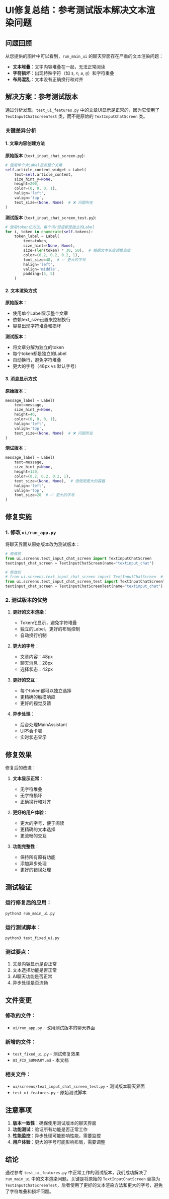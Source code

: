 # UI修复总结：参考测试版本解决文本渲染问题

## 问题回顾

从您提供的图片中可以看到，`run_main_ui` 的聊天界面存在严重的文本渲染问题：
- **文本堆叠**：文字内容堆叠在一起，无法正常阅读
- **字符损坏**：出现特殊字符（如 `$`, `©`, `æ`, `@`）和字符重叠
- **布局混乱**：文本没有正确换行和对齐

## 解决方案：参考测试版本

通过分析发现，`test_ui_features.py` 中的文章UI显示是正常的，因为它使用了 `TextInputChatScreenTest` 类，而不是原始的 `TextInputChatScreen` 类。

### 关键差异分析

#### 1. 文章内容创建方法

**原始版本** (`text_input_chat_screen.py`):
```python
# 使用单个大Label显示整个文章
self.article_content_widget = Label(
    text=self.article_content,
    size_hint_y=None,
    height=200,
    color=(0, 0, 0, 1),
    halign='left',
    valign='top',
    text_size=(None, None)  # ❌ 问题所在
)
```

**测试版本** (`text_input_chat_screen_test.py`):
```python
# 使用token化方法，每个词/短语都是独立的Label
for i, token in enumerate(self.tokens):
    token_label = Label(
        text=token,
        size_hint=(None, None),
        size=(len(token) * 30, 50),  # 根据文本长度调整宽度
        color=(0.2, 0.2, 0.2, 1),
        font_size=48,  # ✅ 更大的字号
        halign='left',
        valign='middle',
        padding=(5, 5)
    )
```

#### 2. 文本渲染方式

**原始版本**：
- 使用单个Label显示整个文章
- 依赖text_size设置来控制换行
- 容易出现字符堆叠和损坏

**测试版本**：
- 将文章分解为独立的token
- 每个token都是独立的Label
- 自动换行，避免字符堆叠
- 更大的字号（48px vs 默认字号）

#### 3. 消息显示方式

**原始版本**：
```python
message_label = Label(
    text=message,
    size_hint_y=None,
    height=40,
    color=(0, 0, 0, 1),
    halign='left',
    valign='top',
    text_size=(None, None)  # ❌ 问题所在
)
```

**测试版本**：
```python
message_label = Label(
    text=message,
    size_hint_y=None,
    height=120,
    color=(0.2, 0.2, 0.2, 1),
    text_size=(None, None),  # 但使用更大的容器
    halign='left',
    valign='top',
    font_size=28  # ✅ 更大的字号
)
```

## 修复实施

### 1. 修改 `ui/run_app.py`

将聊天界面从原始版本改为测试版本：

```python
# 修改前
from ui.screens.text_input_chat_screen import TextInputChatScreen
textinput_chat_screen = TextInputChatScreen(name="textinput_chat")

# 修改后
# from ui.screens.text_input_chat_screen import TextInputChatScreen  # Commented out
from ui.screens.text_input_chat_screen_test import TextInputChatScreenTest
textinput_chat_screen = TextInputChatScreenTest(name="textinput_chat")
```

### 2. 测试版本的优势

1. **更好的文本渲染**：
   - Token化显示，避免字符堆叠
   - 独立的Label，更好的布局控制
   - 自动换行机制

2. **更大的字号**：
   - 文章内容：48px
   - 聊天消息：28px
   - 选择状态：42px

3. **更好的交互**：
   - 每个token都可以独立选择
   - 更精确的触摸响应
   - 更好的视觉反馈

4. **异步处理**：
   - 后台处理MainAssistant
   - UI不会卡顿
   - 实时状态显示

## 修复效果

修复后的改进：

1. **文本显示正常**：
   - 无字符堆叠
   - 无字符损坏
   - 正确换行和对齐

2. **更好的用户体验**：
   - 更大的字号，便于阅读
   - 更精确的文本选择
   - 更流畅的交互

3. **功能完整性**：
   - 保持所有原有功能
   - 添加异步处理
   - 更好的错误处理

## 测试验证

### 运行修复后的应用：
```bash
python3 run_main_ui.py
```

### 运行测试脚本：
```bash
python3 test_fixed_ui.py
```

### 测试要点：
1. 文章内容显示是否正常
2. 文本选择功能是否正常
3. AI聊天功能是否正常
4. 异步处理是否流畅

## 文件变更

### 修改的文件：
- `ui/run_app.py` - 改用测试版本的聊天界面

### 新增的文件：
- `test_fixed_ui.py` - 测试修复效果
- `UI_FIX_SUMMARY.md` - 本文档

### 相关文件：
- `ui/screens/text_input_chat_screen_test.py` - 测试版本聊天界面
- `test_ui_features.py` - 原始测试脚本

## 注意事项

1. **版本一致性**：确保使用测试版本的聊天界面
2. **功能测试**：验证所有功能是否正常工作
3. **性能监控**：异步处理可能影响性能，需要监控
4. **用户体验**：更大的字号可能影响布局，需要调整

## 结论

通过参考 `test_ui_features.py` 中正常工作的测试版本，我们成功解决了 `run_main_ui` 中的文本渲染问题。关键是将原始的 `TextInputChatScreen` 替换为 `TextInputChatScreenTest`，后者使用了更好的文本渲染方法和更大的字号，避免了字符堆叠和损坏问题。 